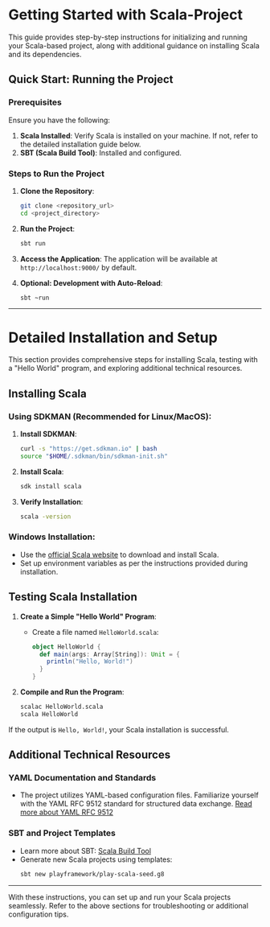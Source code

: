 # Getting Started with Scala-Project

This guide provides step-by-step instructions for initializing and running your Scala-based project, along with additional guidance on installing Scala and its dependencies.

## Quick Start: Running the Project

### Prerequisites
Ensure you have the following:
1. **Scala Installed**: Verify Scala is installed on your machine. If not, refer to the detailed installation guide below.
2. **SBT (Scala Build Tool)**: Installed and configured.

### Steps to Run the Project

1. **Clone the Repository**:
   ```bash
   git clone <repository_url>
   cd <project_directory>
   ```

2. **Run the Project**:
   ```bash
   sbt run
   ```

3. **Access the Application**:
   The application will be available at `http://localhost:9000/` by default.

4. **Optional: Development with Auto-Reload**:
   ```bash
   sbt ~run
   ```

---

# Detailed Installation and Setup

This section provides comprehensive steps for installing Scala, testing with a "Hello World" program, and exploring additional technical resources.

## Installing Scala

### Using SDKMAN (Recommended for Linux/MacOS):
1. **Install SDKMAN**:
   ```bash
   curl -s "https://get.sdkman.io" | bash
   source "$HOME/.sdkman/bin/sdkman-init.sh"
   ```

2. **Install Scala**:
   ```bash
   sdk install scala
   ```

3. **Verify Installation**:
   ```bash
   scala -version
   ```

### Windows Installation:
- Use the [official Scala website](https://www.scala-lang.org/download/) to download and install Scala.
- Set up environment variables as per the instructions provided during installation.

## Testing Scala Installation
1. **Create a Simple "Hello World" Program**:
   - Create a file named `HelloWorld.scala`:
     ```scala
     object HelloWorld {
       def main(args: Array[String]): Unit = {
         println("Hello, World!")
       }
     }
     ```

2. **Compile and Run the Program**:
   ```bash
   scalac HelloWorld.scala
   scala HelloWorld
   ```

If the output is `Hello, World!`, your Scala installation is successful.

## Additional Technical Resources

### YAML Documentation and Standards
- The project utilizes YAML-based configuration files. Familiarize yourself with the YAML RFC 9512 standard for structured data exchange.
  [Read more about YAML RFC 9512](https://httptoolkit.com/blog/yaml-media-type-rfc/)

### SBT and Project Templates
- Learn more about SBT: [Scala Build Tool](https://www.scala-sbt.org/)
- Generate new Scala projects using templates:
  ```bash
  sbt new playframework/play-scala-seed.g8
  ```

---

With these instructions, you can set up and run your Scala projects seamlessly. Refer to the above sections for troubleshooting or additional configuration tips.

